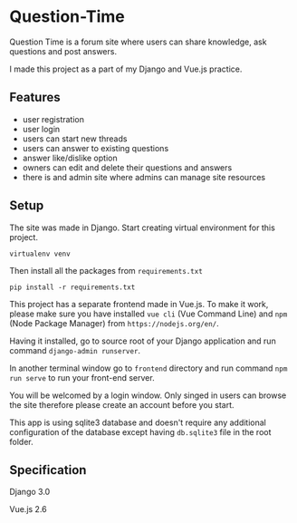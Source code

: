 # Question-Time
Question Time is a forum site where users can share knowledge, ask questions and post answers.

I made this project as a part of my Django and Vue.js practice.

## Features
- user registration
- user login
- users can start new threads
- users can answer to existing questions
- answer like/dislike option
- owners can edit and delete their questions and answers
- there is and admin site where admins can manage site resources

## Setup
The site was made in Django. Start creating virtual environment for this project.

`virtualenv venv`

Then install all the packages from `requirements.txt`

`pip install -r requirements.txt`

This project has a separate frontend made in Vue.js. To make it work, please make sure you have installed `vue cli` (Vue Command Line) and `npm` (Node Package Manager) from `https://nodejs.org/en/`.

Having it installed, go to source root of your Django application and run command `django-admin runserver`.

In another terminal window go to `frontend` directory and run command `npm run serve` to run your front-end server.

You will be welcomed by a login window. Only singed in users can browse the site therefore please create an account before you start.

This app is using sqlite3 database and doesn't require any additional configuration of the database except having `db.sqlite3` file in the root folder.  

## Specification
Django 3.0

Vue.js 2.6
